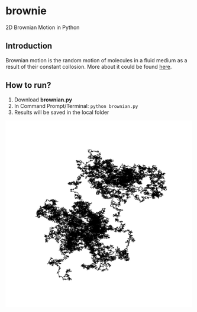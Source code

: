 # brownie
2D Brownian Motion in Python

## Introduction
Brownian motion is the random motion of molecules in a fluid medium as a result of their constant collosion. More about it could be found [here](https://en.wikipedia.org/wiki/Brownian_motion).

## How to run?
1. Download **brownian.py**
2. In Command Prompt/Terminal: `python brownian.py`
3. Results will be saved in the local folder

![a sample result of the code](https://github.com/314arhaam/brownie/blob/main/sample-output/Brownian-Thu-Oct-14-002852-2021.png)
